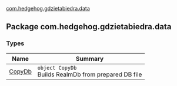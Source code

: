 [com.hedgehog.gdzietabiedra.data](./index.md)

## Package com.hedgehog.gdzietabiedra.data

### Types

| Name | Summary |
|---|---|
| [CopyDb](-copy-db/index.md) | `object CopyDb`<br>Builds RealmDb from prepared DB file |
